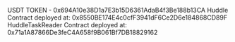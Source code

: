 USDT TOKEN - 0x694A10e38D1a7E3b15D6361AdaB4f3Be188b13CA
Huddle Contract deployed at: 0x8550BE174E4c0cfF3941dF6Ce2D6e184868CD89F
HuddleTaskReader Contract deployed at: 0x71a1A87866De3feC4A658f9B061Bf7DB18829162
